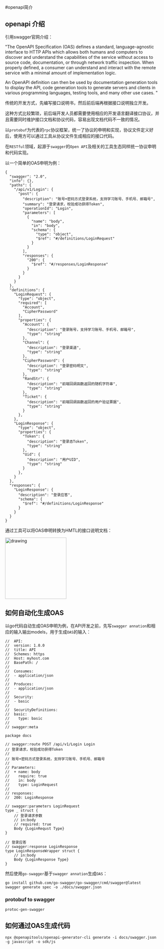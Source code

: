#openapi简介

## openapi 介绍
引用swagger官网介绍：

"The OpenAPI Specification (OAS) defines a standard, language-agnostic interface to HTTP APIs which allows both humans and computers to discover and understand the capabilities of the service without access to source code, documentation, or through network traffic inspection. When properly defined, a consumer can understand and interact with the remote service with a minimal amount of implementation logic.

An OpenAPI definition can then be used by documentation generation tools to display the API, code generation tools to generate servers and clients in various programming languages, testing tools, and many other use cases.
"


传统的开发方式，先编写接口说明书，然后前后端再根据接口说明独立开发。

这种方式比较繁琐，前后端开发人员都需要使用相应的开发语言翻译接口协议，并且需要同时维护接口文档和协议代码，容易出现文档代码不一致的情况。

以`protobuf`为代表的`rpc`协议框架，统一了协议的申明和实现，协议文件定义好后，使用方可以通过工具从协议文件生成相应的接口代码。

在`RESTful`领域，起源于`swagger`的`Open API`及相关的工具生态同样统一协议申明和代码实现。



以一个简单的OAS申明为例：
```
{
  "swagger": "2.0",
  "info": {},
  "paths": {
    "/api/v1/Login": {
      "post": {
        "description": "账号+密码方式登录系统，支持学习账号、手机号、邮箱号",
        "summary": "登录请求，校验成功获得Token",
        "operationId": "Login",
        "parameters": [
          {
            "name": "body",
            "in": "body",
            "schema": {
              "type": "object",
              "$ref": "#/definitions/LoginRequest"
            }
          }
        ],
        "responses": {
          "200": {
            "$ref": "#/responses/LoginResponse"
          }
        }
      }
    }
  },
  "definitions": {
    "LoginRequest": {
      "type": "object",
      "required": [
        "Account",
        "CipherPassword"
      ],
      "properties": {
        "Account": {
          "description": "登录账号，支持学习账号、手机号、邮箱号",
          "type": "string"
        },
        "Channel": {
          "description": "登录渠道",
          "type": "string"
        },
        "CipherPassword": {
          "description": "登录密码明文",
          "type": "string"
        },
        "RandStr": {
          "description": "前端回调函数返回的随机字符串",
          "type": "string"
        },
        "Ticket": {
          "description": "前端回调函数返回的用户验证票据",
          "type": "string"
        }
      },
    },
    "LoginResponse": {
      "type": "object",
      "properties": {
        "Token": {
          "description": "登录态Token",
          "type": "string"
        },
        "Uid": {
          "description": "用户UID",
          "type": "string"
        }
      },
    }
  },
  "responses": {
    "LoginResponse": {
      "description": "登录应答",
      "schema": {
        "$ref": "#/definitions/LoginResponse"
      }
    }
  }
}
```

通过工具可以将OAS申明转换为HMTL的接口说明文档：

<img src="https://github.com/huangbucheng/huangbucheng.github.io/assets/16696251/d478bec3-ca96-41ac-919a-11016242d437" alt="drawing" width="200"/>


## 如何自动化生成OAS
以go代码自动生成OAS申明为例，在API开发之前，先写`swagger annation`和相应的输入输出models，用于生成`OAS`的输入：
```
//	API:
//	version: 1.0.0
//	title: API
//	Schemes: https
//	Host: myhost.com
//	BasePath: /
//
//	Consumes:
//	- application/json
//
//	Produces:
//	- application/json
//
//	Security:
//	- basic
//
//	SecurityDefinitions:
//	basic:
//	  type: basic
//
// swagger:meta

package docs

// swagger:route POST /api/v1/Login Login
// 登录请求，校验成功获得Token
//
// 账号+密码方式登录系统，支持学习账号、手机号、邮箱号
//
// Parameters:
//  + name: body
//    require: true
//    in: body
//    type: LoginRequest
//
// responses:
//	200: LoginResponse

// swagger:parameters LoginRequest
type _ struct {
	// 登录请求参数
	// in:body
	// required: true
	Body {LoginRequst Type}
}

// 登录应答
// swagger:response LoginResponse
type LoginResponseWrapper struct {
	// in:body
	Body {LoginResponse Type}
}
```

然后使用`go-swagger`基于`swagger annation`生成`OAS`：
```
go install github.com/go-swagger/go-swagger/cmd/swagger@latest
swagger generate spec -o ./docs/swagger.json
```

### protobuf to swagger
`protoc-gen-swagger`

## 如何通过OAS生成代码
`npx @openapitools/openapi-generator-cli generate -i docs/swagger.json -g javascript -o sdk/js`

